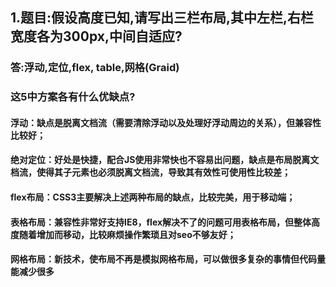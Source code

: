 ## 1.题目:假设高度已知,请写出三栏布局,其中左栏,右栏宽度各为300px,中间自适应?
### 答:浮动,定位,flex, table,网格(Graid)
### 这5中方案各有什么优缺点?
#### 浮动：缺点是脱离文档流（需要清除浮动以及处理好浮动周边的关系），但兼容性比较好；
#### 绝对定位：好处是快捷，配合JS使用非常快也不容易出问题，缺点是布局脱离文档流，使得其子元素也必须脱离文档流，导致其有效性可使用性比较差；
#### flex布局：CSS3主要解决上述两种布局的缺点，比较完美，用于移动端；
#### 表格布局：兼容性非常好支持IE8，flex解决不了的问题可用表格布局，但整体高度随着增加而移动，比较麻烦操作繁琐且对seo不够友好；
#### 网格布局：新技术，使布局不再是模拟网格布局，可以做很多复杂的事情但代码量能减少很多
